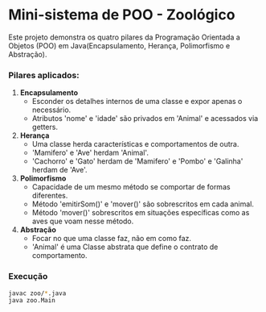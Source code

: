 # Mini-sistema de POO - Zoológico

Este projeto demonstra os quatro pilares da Programação Orientada a Objetos (POO) em Java(Encapsulamento, Herança, Polimorfismo e Abstração).

### Pilares aplicados:

1. **Encapsulamento**
    - Esconder os detalhes internos de uma classe e expor apenas o necessário.
    - Atributos 'nome' e 'idade' são privados em 'Animal' e acessados via getters.
2. **Herança**
    - Uma classe herda características e comportamentos de outra.
    - 'Mamifero' e 'Ave' herdam 'Animal'.
    - 'Cachorro' e 'Gato' herdam de 'Mamifero' e 'Pombo' e 'Galinha' herdam de 'Ave'.
3. **Polimorfismo**
    - Capacidade de um mesmo método se comportar de formas diferentes.
    - Método 'emitirSom()' e 'mover()' são sobrescritos em cada animal.
    - Método 'mover()' sobrescritos em situações específicas como as aves que voam nesse método.
4. **Abstração**
    - Focar no que uma classe faz, não em como faz.
    - 'Animal' é uma Classe abstrata que define o contrato de comportamento.

### Execução
```bash
javac zoo/*.java
java zoo.Main